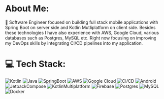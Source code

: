 # About Me:
🔭 Software Engineer focused on building full stack mobile applications with Spring Boot on server side and Kotlin Mutliplatform on client side. Besides these technologies I have also experience with AWS, Google Cloud, various databases such as Postgres, MySQL etc. Right now focusing on improving my DevOps skills by integrating CI/CD pipelines into my application.<br>

<!-- END YOUTUBE-CARDS -->
# 💻 Tech Stack:
![Kotlin](https://img.shields.io/badge/Kotlin-CC0066?style=for-the-badge&logo=kotlin&logoColor=white)
![Java](https://img.shields.io/badge/Java-%23ED8B00.svg?style=for-the-badge&logo=java&logoColor=white)
![SpringBoot](https://img.shields.io/badge/SpringBoot-6DA55F?style=for-the-badge&logo=springboot&logoColor=white)
![AWS](https://img.shields.io/badge/AWS-232F3E?style=for-the-badge&logo=amazon&logoColor=white)
![Google Cloud](https://img.shields.io/badge/Google%20Cloud-4285F4?style=for-the-badge&logo=google-cloud&logoColor=white)
![CI/CD](https://img.shields.io/badge/CI%2FCD-4285F4?style=for-the-badge&logo=github-actions&logoColor=white)
![Android](https://img.shields.io/badge/Android-008000?style=for-the-badge&logo=android&logoColor=white)
![JetpackCompose](https://img.shields.io/badge/JetpackCompose-%230175C2.svg?style=for-the-badge&logo=jetpackcompose&logoColor=white)
![KotlinMultiplatform](https://img.shields.io/badge/KotlinMultiplatform-CC0066?style=for-the-badge&logo=kotlin&logoColor=white)
![Firebase](https://img.shields.io/badge/firebase-FFD700?style=for-the-badge&logo=firebase&logoColor=white)
![Postgres](https://img.shields.io/badge/postgres-245ebd?style=for-the-badge&logo=postgresql&logoColor=white)
![MySQL](https://img.shields.io/badge/mysql-245ebd?style=for-the-badge&logo=mysql&logoColor=white)
![Docker](https://img.shields.io/badge/docker-1a8db8?style=for-the-badge&logo=docker&logoColor=white)
